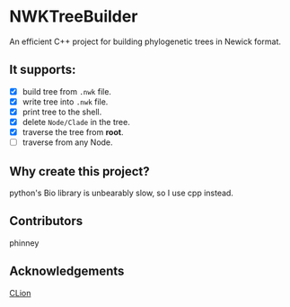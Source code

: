 # NWKTreeBuilder

An efficient C++ project for building phylogenetic trees in Newick format.

## It supports:
- [x] build tree from `.nwk` file.
- [x] write tree into `.nwk` file.
- [x] print tree to the shell.
- [x] delete `Node/Clade` in the tree.
- [x] traverse the tree from **root**.
- [ ] traverse from any Node.

## Why create this project?
python's Bio library is unbearably slow, so I use cpp instead.

## Contributors
phinney

## Acknowledgements

[CLion](https://www.jetbrains.com/clion/)
